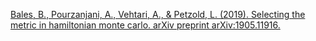 [Bales, B., Pourzanjani, A., Vehtari, A., & Petzold, L. (2019). Selecting the metric in hamiltonian monte carlo. arXiv preprint arXiv:1905.11916.
](https://arxiv.org/abs/1905.11916)


